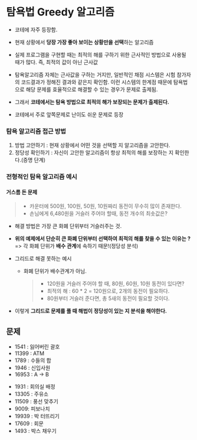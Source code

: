 # 탐욕법 Greedy 알고리즘

- 코테에 자주 등장함.

* 현재 상황에서 **당장 가장 좋아 보이는 상황만을 선택**하는 알고리즘
* 실제 프로그램을 구현할 때는 최적의 해를 구하기 위한 근사적인 방법으로 사용될 때가 많다. 즉, 최적의 값이 아닌 근사값

* 탐욕알고리즘 자체는 근사값을 구하는 거지만, 일반적인 채점 시스템은 시험 참가자의 코드결과가 정해진 결과와 같은지 확인함. 이런 시스템의 한계점 때문에 탐욕법으로 해당 문제를 효율적으로 해결할 수 있는 경우가 문제로 출제됨.
* 그래서 **코테에서는 탐욕 방법으로 최적의 해가 보장되는 문제가 출제된다.**
* 코테에서 주로 앞쪽문제로 난이도 쉬운 문제로 등장

### 탐욕 알고리즘 접근 방법

1. 방법 고안하기 : 현재 상황에서 어떤 것을 선택할 지 알고리즘을 고안한다.
2. 정당성 확인하기 : 자신이 고안한 알고리즘이 항상 최적의 해를 보장하는 지 확인한다.(증명 단계)

### 전형적인 탐욕 알고리즘 예시

#### 거스름 돈 문제

> - 카운터에 500원, 100원, 50원, 10원짜리 동전이 무수히 많이 존재한다.
> - 손님에게 6,480원을 거슬러 주어야 할때, 동전 개수의 최솟값은?

- 해결 방법은 가장 큰 화폐 단위부터 거슬러주는 것.

* **위의 예제에서 단순히 큰 화폐 단위부터 선택하여 최적의 해를 찾을 수 있는 이유는 ?** => 각 화폐 단위가 **배수 관계**에 속하기 때문!(정당성 분석)

* 그리드로 해결 못하는 예시
  - 화폐 단위가 배수관계가 아님.
    > - 120원을 거슬러 주어야 할 때, 80원, 60원, 10원 동전이 있다면?
    > - 최적의 해 : 60 \* 2 = 120원으로, 2개의 동전이 필요하다.
    > - 80원부터 거슬러 준다면, 총 5새의 동전이 필요할 것이다.
* 이렇게 **그리드로 문제를 풀 때 해법이 정당성이 있는 지 분석을 해야한다.**

## 문제

- 1541 : 잃어버린 괄호
- 11399 : ATM
- 1789 : 수들의 합
- 1946 : 신입사원
- 16953 : A -> B

* 1931 : 회의실 배정
* 13305 : 주유소
* 11509 : 풍선 맞추기
* 9009: 피보나치
* 19939 : 박 터뜨리기
* 17609 : 회문
* 1493 : 박스 채우기
